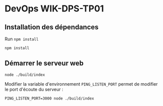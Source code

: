 # DevOps WIK-DPS-TP01

## Installation des dépendances

Run `npm install` 

```
npm install
```

## Démarrer le serveur web

```
node ./build/index
```

Modifier la variable d'environnement `PING_LISTEN_PORT` permet de modifier le port d'écoute du serveur :

```
PING_LISTEN_PORT=3000 node ./build/index
```
